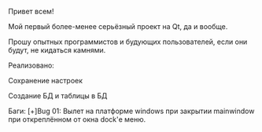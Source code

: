 Привет всем!

Мой первый более-менее серьёзный проект на Qt, да и вообще.

Прошу опытных программистов и будующих пользователей, если они будут, не кидаться камнями.


Реализовано:

Сохранение настроек

Создание БД и таблицы в БД


Баги:
    [+]Bug 01: Вылет на платформе windows при закрытии mainwindow при откреплённом от окна dock'е меню.
